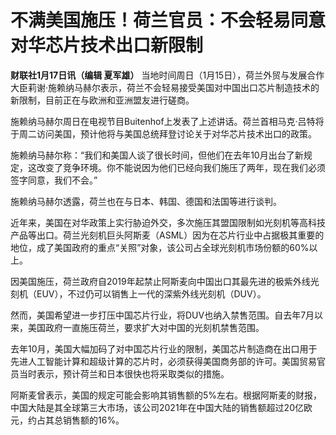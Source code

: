 # 不满美国施压！荷兰官员：不会轻易同意对华芯片技术出口新限制

**财联社1月17日讯（编辑 夏军雄）**
当地时间周日（1月15日），荷兰外贸与发展合作大臣莉谢·施赖纳马赫尔表示，荷兰不会轻易接受美国对中国出口芯片制造技术的新限制，目前正在与欧洲和亚洲盟友进行磋商。

施赖纳马赫尔周日在电视节目Buitenhof上发表了上述讲话。荷兰首相马克·吕特将于周二访问美国，预计他将与美国总统拜登讨论关于对华芯片技术出口的政策。

施赖纳马赫尔称：“我们和美国人谈了很长时间，但他们在去年10月出台了新规定，这改变了竞争环境。你不能说因为他们已经向我们施压了两年，现在我们必须签字同意，我们不会。”

施赖纳马赫尔透露，荷兰也在与日本、韩国、德国和法国等进行谈判。

近年来，美国在对华政策上实行胁迫外交，多次施压其盟国限制如光刻机等高科技产品等出口。荷兰光刻机巨头阿斯麦（ASML）因为在芯片行业中占据极其重要的地位，成了美国政府的重点“关照”对象，该公司占全球光刻机市场份额的60%以上。

因美国施压，荷兰政府自2019年起禁止阿斯麦向中国出口其最先进的极紫外线光刻机（EUV），不过仍可以销售上一代的深紫外线光刻机（DUV）。

然而，美国希望进一步打压中国芯片行业，将DUV也纳入禁售范围。自去年7月以来，美国政府一直施压荷兰，要求扩大对中国的光刻机禁售范围。

去年10月，美国大幅加码了对中国芯片行业的限制，美国芯片制造商在出口用于先进人工智能计算和超级计算的芯片时，必须获得美国商务部的许可。美国贸易官员当时表示，预计荷兰和日本很快也将采取类似的措施。

阿斯麦曾表示，美国的规定可能会影响其销售额的5%左右。根据阿斯麦的财报，中国大陆是其全球第三大市场，该公司2021年在中国大陆的销售额超过20亿欧元，约占其总销售额的16%。


